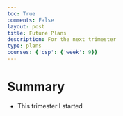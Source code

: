 ```yaml
---
toc: True
comments: False
layout: post
title: Future Plans
description: For the next trimester
type: plans
courses: {'csp': {'week': 9}}
---
```


# Summary
- This trimester I started 
